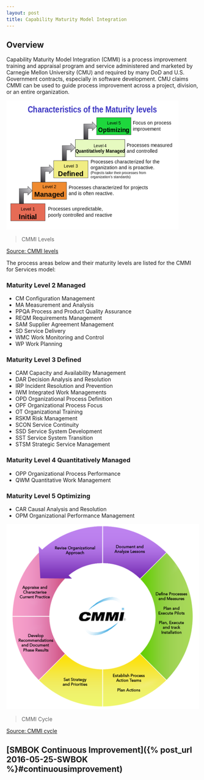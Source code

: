 ```yaml
---
layout: post
title: Capability Maturity Model Integration
---
```


## Overview

Capability Maturity Model Integration (CMMI) is a process improvement training and appraisal program and service administered and marketed by Carnegie Mellon University (CMU) and required by many DoD and U.S. Government contracts, especially in software development. CMU claims CMMI can be used to guide process improvement across a project, division, or an entire organization. 

<img src="/images/cmmi_levels.png" alt="GitHub Logo" width="450" />

> CMMI Levels

[Source: CMMI levels](https://upload.wikimedia.org/wikipedia/commons/thumb/e/ec/Characteristics_of_Capability_Maturity_Model.svg/800px-Characteristics_of_Capability_Maturity_Model.svg.png)


The process areas below and their maturity levels are listed for the CMMI for Services model:

### Maturity Level 2  Managed

- CM Configuration Management
- MA Measurement and Analysis
- PPQA Process and Product Quality Assurance
- REQM Requirements Management
- SAM Supplier Agreement Management
- SD Service Delivery
- WMC Work Monitoring and Control
- WP Work Planning

### Maturity Level 3  Defined

- CAM Capacity and Availability Management
- DAR Decision Analysis and Resolution
- IRP Incident Resolution and Prevention
- IWM Integrated Work Managements
- OPD Organizational Process Definition
- OPF Organizational Process Focus
- OT Organizational Training
- RSKM Risk Management
- SCON Service Continuity
- SSD Service System Development
- SST Service System Transition
- STSM Strategic Service Management

### Maturity Level 4  Quantitatively Managed

- OPP Organizational Process Performance
- QWM Quantitative Work Management

### Maturity Level 5  Optimizing

- CAR Causal Analysis and Resolution
- OPM Organizational Performance Management

<img src="/images/cmmi_wheel.png" alt="GitHub Logo" width="600" />

> CMMI Cycle

[Source: CMMI cycle](http://www.webelite.com/images/cmmi_wheel.png)

## [SMBOK Continuous Improvement]({% post_url 2016-05-25-SWBOK %}#continuousimprovement)
